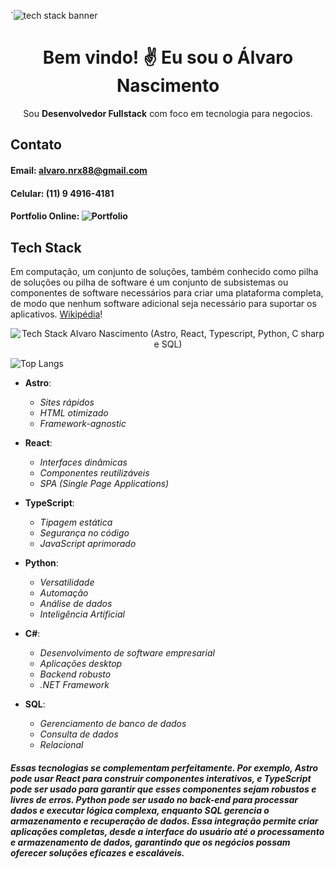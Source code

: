 
´![tech stack banner](https://kphlyejmohszzhqnexpf.supabase.co/storage/v1/object/sign/oxx-assets/banner_techstack.jpg?token=eyJhbGciOiJIUzI1NiIsInR5cCI6IkpXVCJ9.eyJ1cmwiOiJveHgtYXNzZXRzL2Jhbm5lcl90ZWNoc3RhY2suanBnIiwiaWF0IjoxNzIzODc1OTg1LCJleHAiOjE3NTU0MTE5ODV9.cIYI6jqHTX6QZL_v2LJ7FlppHAVww0m8crSnJ-LIqkk&t=2024-08-17T06%3A13%3A05.968Z)

<h1 align='center'>Bem vindo! ✌️ Eu sou o Álvaro Nascimento</h1>

<p align='center'> Sou <b>Desenvolvedor Fullstack</b> com foco em tecnologia para negocios. </p>

## Contato
#### Email: alvaro.nrx88@gmail.com
#### Celular: (11) 9 4916-4181
#### Portfolio Online: ![Portfolio](https://oxx-digital.vercel.app)

## Tech Stack
Em computação, um conjunto de soluções, também conhecido como pilha de soluções ou pilha de software é um conjunto de subsistemas ou componentes de software necessários para criar uma plataforma completa, de modo que nenhum software adicional seja necessário para suportar os aplicativos. [Wikipédia](https://pt.wikipedia.org/wiki/Conjunto_de_solu%C3%A7%C3%B5es_(computa%C3%A7%C3%A3o))!


<p align="center">
  <img src="https://kphlyejmohszzhqnexpf.supabase.co/storage/v1/object/sign/oxx-assets/OxxTechStack.png?token=eyJhbGciOiJIUzI1NiIsInR5cCI6IkpXVCJ9.eyJ1cmwiOiJveHgtYXNzZXRzL094eFRlY2hTdGFjay5wbmciLCJpYXQiOjE3MjM4NzUxMDksImV4cCI6MTc1NTQxMTEwOX0._N5Bp4AjjBaozlXdqTSrnonRNuDGWPa5Q0NMAa5qxEY&t=2024-08-17T05%3A58%3A30.026Z" alt="Tech  Stack Alvaro Nascimento (Astro, React, Typescript, Python, C sharp e SQL)" />
</p>

![Top Langs](https://github-readme-stats.vercel.app/api/top-langs/?username=alvaro-alves-oxx&hide=javascript,css,scss,html&theme=tokyonight)

- **Astro**:  
  - *Sites rápidos*  
  - *HTML otimizado*  
  - *Framework-agnostic*

- **React**:  
  - *Interfaces dinâmicas*  
  - *Componentes reutilizáveis*  
  - *SPA (Single Page Applications)*

- **TypeScript**:  
  - *Tipagem estática*  
  - *Segurança no código*  
  - *JavaScript aprimorado*

- **Python**:  
  - *Versatilidade*  
  - *Automação*  
  - *Análise de dados*  
  - *Inteligência Artificial*

- **C#**:  
  - *Desenvolvimento de software empresarial*  
  - *Aplicações desktop*  
  - *Backend robusto*  
  - *.NET Framework*

- **SQL**:  
  - *Gerenciamento de banco de dados*  
  - *Consulta de dados*  
  - *Relacional*

##### Essas tecnologias se complementam perfeitamente. Por exemplo, Astro pode usar React para construir componentes interativos, e TypeScript pode ser usado para garantir que esses componentes sejam robustos e livres de erros. Python pode ser usado no back-end para processar dados e executar lógica complexa, enquanto SQL gerencia o armazenamento e recuperação de dados. Essa integração permite criar aplicações completas, desde a interface do usuário até o processamento e armazenamento de dados, garantindo que os negócios possam oferecer soluções eficazes e escaláveis.
